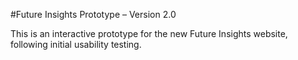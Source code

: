 #Future Insights Prototype – Version 2.0

This is an interactive prototype for the new Future Insights website, following initial usability testing.
